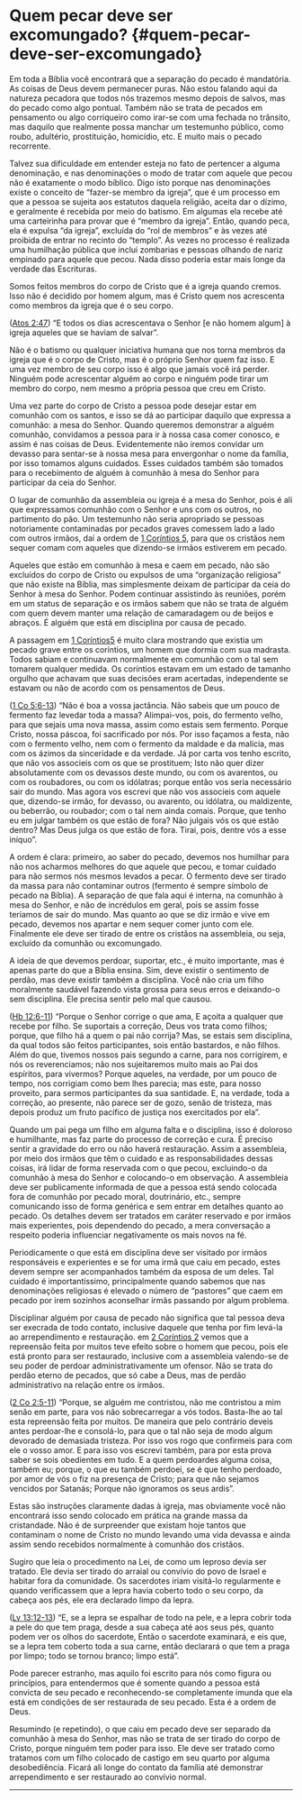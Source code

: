 # Quem pecar deve ser excomungado? {#quem-pecar-deve-ser-excomungado}

Em toda a Bíblia você encontrará que a separação do pecado é mandatória. As coisas de Deus devem permanecer puras. Não estou falando aqui da natureza pecadora que todos nós trazemos mesmo depois de salvos, mas do pecado como algo pontual. Também não se trata de pecados em pensamento ou algo corriqueiro como irar-se com uma fechada no trânsito, mas daquilo que realmente possa manchar um testemunho público, como roubo, adultério, prostituição, homicídio, etc. E muito mais o pecado recorrente.

Talvez sua dificuldade em entender esteja no fato de pertencer a alguma denominação, e nas denominações o modo de tratar com aquele que pecou não é exatamente o modo bíblico. Digo isto porque nas denominações existe o conceito de “fazer-se membro da igreja”, que é um processo em que a pessoa se sujeita aos estatutos daquela religião, aceita dar o dízimo, e geralmente é recebida por meio do batismo. Em algumas ela recebe até uma carteirinha para provar que é “membro da igreja”. Então, quando peca, ela é expulsa “da igreja”, excluída do “rol de membros” e às vezes até proibida de entrar no recinto do “templo”. Às vezes no processo é realizada uma humilhação pública que inclui zombarias e pessoas olhando de nariz empinado para aquele que pecou. Nada disso poderia estar mais longe da verdade das Escrituras.

Somos feitos membros do corpo de Cristo que é a igreja quando cremos. Isso não é decidido por homem algum, mas é Cristo quem nos acrescenta como membros da igreja que é o seu corpo.

([Atos 2:47](http://bibliaonline.com.br/acf/atos/2/47)) “E todos os dias acrescentava o Senhor [e não homem algum] à igreja aqueles que se haviam de salvar”.

Não é o batismo ou qualquer iniciativa humana que nos torna membros da igreja que é o corpo de Cristo, mas é o próprio Senhor quem faz isso. E uma vez membro de seu corpo isso é algo que jamais você irá perder. Ninguém pode acrescentar alguém ao corpo e ninguém pode tirar um membro do corpo, nem mesmo a própria pessoa que creu em Cristo.

Uma vez parte do corpo de Cristo a pessoa pode desejar estar em comunhão com os santos, e isso se dá ao participar daquilo que expressa a comunhão: a mesa do Senhor. Quando queremos demonstrar a alguém comunhão, convidamos a pessoa para ir à nossa casa comer conosco, e assim é nas coisas de Deus. Evidentemente não iremos convidar um devasso para sentar-se à nossa mesa para envergonhar o nome da família, por isso tomamos alguns cuidados. Esses cuidados também são tomados para o recebimento de alguém à comunhão à mesa do Senhor para participar da ceia do Senhor.

O lugar de comunhão da assembleia ou igreja é a mesa do Senhor, pois é ali que expressamos comunhão com o Senhor e uns com os outros, no partimento do pão. Um testemunho não seria apropriado se pessoas notoriamente contaminadas por pecados graves comessem lado a lado com outros irmãos, daí a ordem de [1 Coríntios 5](http://bibliaonline.com.br/acf/1co/5), para que os cristãos nem sequer comam com aqueles que dizendo-se irmãos estiverem em pecado.

Aqueles que estão em comunhão à mesa e caem em pecado, não são excluídos do corpo de Cristo ou expulsos de uma “organização religiosa” que não existe na Bíblia, mas simplesmente deixam de participar da ceia do Senhor à mesa do Senhor. Podem continuar assistindo às reuniões, porém em um status de separação e os irmãos sabem que não se trata de alguém com quem devem manter uma relação de camaradagem ou de beijos e abraços. É alguém que está em disciplina por causa de pecado.

A passagem em [1 Coríntios5](http://bibliaonline.com.br/acf/1co/5) é muito clara mostrando que existia um pecado grave entre os coríntios, um homem que dormia com sua madrasta. Todos sabiam e continuavam normalmente em comunhão com o tal sem tomarem qualquer medida. Os coríntios estavam em um estado de tamanho orgulho que achavam que suas decisões eram acertadas, independente se estavam ou não de acordo com os pensamentos de Deus.

([1 Co 5:6-13](http://bibliaonline.com.br/acf/1co/5/6-13)) “Não é boa a vossa jactância. Não sabeis que um pouco de fermento faz levedar toda a massa? Alimpai-vos, pois, do fermento velho, para que sejais uma nova massa, assim como estais sem fermento. Porque Cristo, nossa páscoa, foi sacrificado por nós. Por isso façamos a festa, não com o fermento velho, nem com o fermento da maldade e da malícia, mas com os ázimos da sinceridade e da verdade. Já por carta vos tenho escrito, que não vos associeis com os que se prostituem; Isto não quer dizer absolutamente com os devassos deste mundo, ou com os avarentos, ou com os roubadores, ou com os idólatras; porque então vos seria necessário sair do mundo. Mas agora vos escrevi que não vos associeis com aquele que, dizendo-se irmão, for devasso, ou avarento, ou idólatra, ou maldizente, ou beberrão, ou roubador; com o tal nem ainda comais. Porque, que tenho eu em julgar também os que estão de fora? Não julgais vós os que estão dentro? Mas Deus julga os que estão de fora. Tirai, pois, dentre vós a esse iníquo”.

A ordem é clara: primeiro, ao saber do pecado, devemos nos humilhar para não nos acharmos melhores do que aquele que pecou, e tomar cuidado para não sermos nós mesmos levados a pecar. O fermento deve ser tirado da massa para não contaminar outros (fermento é sempre símbolo de pecado na Bíblia). A separação de que fala aqui é interna, na comunhão à mesa do Senhor, e não de incrédulos em geral, pois se assim fosse teríamos de sair do mundo. Mas quanto ao que se diz irmão e vive em pecado, devemos nos apartar e nem sequer comer junto com ele. Finalmente ele deve ser tirado de entre os cristãos na assembleia, ou seja, excluído da comunhão ou excomungado.

A ideia de que devemos perdoar, suportar, etc., é muito importante, mas é apenas parte do que a Bíblia ensina. Sim, deve existir o sentimento de perdão, mas deve existir também a disciplina. Você não cria um filho moralmente saudável fazendo vista grossa para seus erros e deixando-o sem disciplina. Ele precisa sentir pelo mal que causou.

([Hb 12:6-11](http://bibliaonline.com.br/acf/hb/12/6-11)) “Porque o Senhor corrige o que ama, E açoita a qualquer que recebe por filho. Se suportais a correção, Deus vos trata como filhos; porque, que filho há a quem o pai não corrija? Mas, se estais sem disciplina, da qual todos são feitos participantes, sois então bastardos, e não filhos. Além do que, tivemos nossos pais segundo a carne, para nos corrigirem, e nós os reverenciamos; não nos sujeitaremos muito mais ao Pai dos espíritos, para vivermos? Porque aqueles, na verdade, por um pouco de tempo, nos corrigiam como bem lhes parecia; mas este, para nosso proveito, para sermos participantes da sua santidade. E, na verdade, toda a correção, ao presente, não parece ser de gozo, senão de tristeza, mas depois produz um fruto pacífico de justiça nos exercitados por ela”.

Quando um pai pega um filho em alguma falta e o disciplina, isso é doloroso e humilhante, mas faz parte do processo de correção e cura. É preciso sentir a gravidade do erro ou não haverá restauração. Assim a assembleia, por meio dos irmãos que têm o cuidado e as responsabilidades dessas coisas, irá lidar de forma reservada com o que pecou, excluindo-o da comunhão à mesa do Senhor e colocando-o em observação. A assembleia deve ser publicamente informada de que a pessoa está sendo colocada fora de comunhão por pecado moral, doutrinário, etc., sempre comunicando isso de forma genérica e sem entrar em detalhes quanto ao pecado. Os detalhes devem ser tratados em caráter reservado e por irmãos mais experientes, pois dependendo do pecado, a mera conversação a respeito poderia influenciar negativamente os mais novos na fé.

Periodicamente o que está em disciplina deve ser visitado por irmãos responsáveis e experientes e se for uma irmã que caiu em pecado, estes devem sempre ser acompanhados também da esposa de um deles. Tal cuidado é importantíssimo, principalmente quando sabemos que nas denominações religiosas é elevado o número de “pastores” que caem em pecado por irem sozinhos aconselhar irmãs passando por algum problema.

Disciplinar alguém por causa de pecado não significa que tal pessoa deva ser execrada de todo contato, inclusive daquele que tenha por fim levá-la ao arrependimento e restauração. em [2 Coríntios 2](http://bibliaonline.com.br/acf/2co/2) vemos que a repreensão feita por muitos teve efeito sobre o homem que pecou, pois ele está pronto para ser restaurado, inclusive com a assembleia valendo-se de seu poder de perdoar administrativamente um ofensor. Não se trata do perdão eterno de pecados, que só cabe a Deus, mas de perdão administrativo na relação entre os irmãos.

([2 Co 2:5-11](http://bibliaonline.com.br/acf/2co/2/5-11)) “Porque, se alguém me contristou, não me contristou a mim senão em parte, para vos não sobrecarregar a vós todos. Basta-lhe ao tal esta repreensão feita por muitos. De maneira que pelo contrário deveis antes perdoar-lhe e consolá-lo, para que o tal não seja de modo algum devorado de demasiada tristeza. Por isso vos rogo que confirmeis para com ele o vosso amor. E para isso vos escrevi também, para por esta prova saber se sois obedientes em tudo. E a quem perdoardes alguma coisa, também eu; porque, o que eu também perdoei, se é que tenho perdoado, por amor de vós o fiz na presença de Cristo; para que não sejamos vencidos por Satanás; Porque não ignoramos os seus ardis”.

Estas são instruções claramente dadas à igreja, mas obviamente você não encontrará isso sendo colocado em prática na grande massa da cristandade. Não é de surpreender que existam hoje tantos que contaminam o nome de Cristo no mundo levando uma vida devassa e ainda assim sendo recebidos normalmente à comunhão dos cristãos.

Sugiro que leia o procedimento na Lei, de como um leproso devia ser tratado. Ele devia ser tirado do arraial ou convívio do povo de Israel e habitar fora da comunidade. Os sacerdotes iriam visitá-lo regularmente e quando verificassem que a lepra havia coberto todo o seu corpo, da cabeça aos pés, ele era declarado limpo da lepra.

([Lv 13:12-13](http://bibliaonline.com.br/acf/lv/13/12-13)) “E, se a lepra se espalhar de todo na pele, e a lepra cobrir toda a pele do que tem praga, desde a sua cabeça até aos seus pés, quanto podem ver os olhos do sacerdote, Então o sacerdote examinará, e eis que, se a lepra tem coberto toda a sua carne, então declarará o que tem a praga por limpo; todo se tornou branco; limpo está”.

Pode parecer estranho, mas aquilo foi escrito para nós como figura ou princípios, para entendermos que é somente quando a pessoa está convicta de seu pecado e reconhecendo-se completamente imunda que ela está em condições de ser restaurada de seu pecado. Esta é a ordem de Deus.

Resumindo (e repetindo), o que caiu em pecado deve ser separado da comunhão à mesa do Senhor, mas não se trata de ser tirado do corpo de Cristo, porque ninguém tem poder para isso. Ele deve ser tratado como tratamos com um filho colocado de castigo em seu quarto por alguma desobediência. Ficará ali longe do contato da família até demonstrar arrependimento e ser restaurado ao convívio normal.

*****